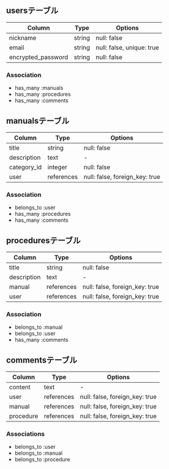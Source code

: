 ## usersテーブル

| Column             | Type   | Options                   |
| ------------------ | ------ | ------------------------- |
| nickname           | string | null: false               |
| email              | string | null: false, unique: true |
| encrypted_password | string | null: false               |

### Association

- has_many :manuals
- has_many :procedures
- has_many :comments

## manualsテーブル

| Column      | Type       | Options                        |
| ----------- | ---------- | ------------------------------ |
| title       | string     | null: false                    |
| description | text       | -                              |
| category_id | integer    | null: false                    |
| user        | references | null: false, foreign_key: true |

### Association

- belongs_to :user
- has_many :procedures
- has_many :comments

## proceduresテーブル

| Column      | Type       | Options                        |
| ----------- | ---------- | ------------------------------ |
| title       | string     | null: false                    |
| description | text       | -                              |
| manual      | references | null: false, foreign_key: true |
| user        | references | null: false, foreign_key: true |

### Association

- belongs_to :manual
- belongs_to :user
- has_many :comments

## commentsテーブル

| Column    | Type       | Options                        |
| --------- | ---------- | ------------------------------ |
| content   | text       | -                              |
| user      | references | null: false, foreign_key: true |
| manual    | references | null: false, foreign_key: true |
| procedure | references | null: false, foreign_key: true |

### Associations

- belongs_to :user
- belongs_to :manual
- belongs_to :procedure
